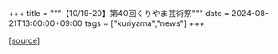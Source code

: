 +++
title = """【10/19-20】第40回くりやま芸術祭"""
date = 2024-08-21T13:00:00+09:00
tags = ["kuriyama","news"]
+++


[[source]](https://www.town.kuriyama.hokkaido.jp/soshiki/55/28542.html)
